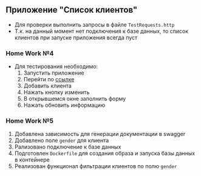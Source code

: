 ## Приложение "Список клиентов"
- Для проверки выполнить запросы в файле `TestRequests.http`
- Т.к. на данный момент нет подключения к базе данных, то список клиентов при запуске приложения всегда пуст

### Home Work №4
- Для тестирования необходимо:
  1. Запустить приложение
  2. Перейти по [ссылке](localhost:8080/clients)
  3. Добавить клиента
  4. Нажать кнопку изменить
  5. В открывшемся окне заполнить форму
  6. Нажать обновить информацию

### Home Work №5
1. Добавлена зависимость для генерации документации в swagger
2. Добавлено поле `gender` для клиента
3. Рализовано подключение к базе данных
4. Подготовлен `Dockerfile` для создания образа и запуска базы данных в контейнере
5. Реализован функционал фильтрации клиентов по полю `gender`
